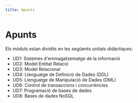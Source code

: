 ```yaml
---
title: Apunts
---
```

# Apunts

Els mòduls estan dividits en les següents unitats didàctiques:

- UD1: Sistemes d'emmagatzematge de la informació
- UD2: Model Entitat Relació
- UD3: Model Relacional
- UD4: Llenguatge de Definició de Dades (DDL)
- UD5: Llenguatge de Manipulació de Dades (DML)
- UD6: Control de transaccions i concurrències
- UD7: Programació de bases de dades
- UD8: Bases de dades NoSQL
